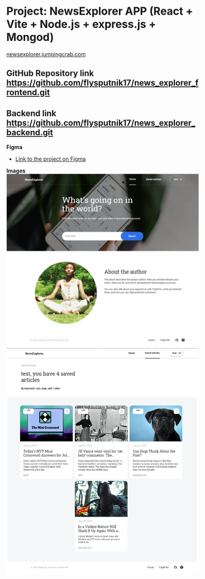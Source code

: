 # Project: NewsExplorer APP (React + Vite + Node.js + express.js + Mongod)

<a href="https://newsexplorer.jumpingcrab.com" target="blank">newsexplorer.jumpingcrab.com</a>

## GitHub Repository link https://github.com/flysputnik17/news_explorer_frontend.git

## Backend link https://github.com/flysputnik17/news_explorer_backend.git

**Figma**

- [Link to the project on Figma](https://www.figma.com/design/3ottwMEhlBt95Dbn8dw1NH/Your-Final-Project?node-id=0-1&t=BHHlQaTgyMISbXrh-0)

**Images**  
![alt-text](./src/images/finalproject1.png)
![alt-text](./src/images/finalproject2.png)
